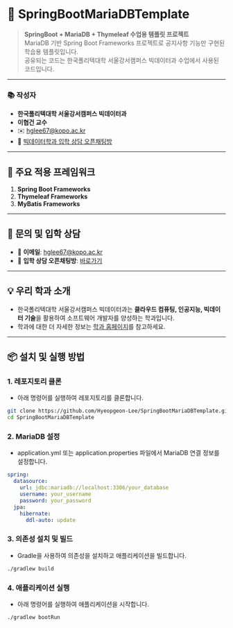# 🌱 SpringBootMariaDBTemplate

> **SpringBoot + MariaDB + Thymeleaf 수업용 템플릿 프로젝트**  
> MariaDB 기반 Spring Boot Frameworks 프로젝트로 공지사항 기능만 구현된 학습용 템플릿입니다.  
> 공유되는 코드는 한국폴리텍대학 서울강서캠퍼스 빅데이터과 수업에서 사용된 코드입니다.

---

### 📚 **작성자**
- **한국폴리텍대학 서울강서캠퍼스 빅데이터과**  
- **이협건 교수**  
- ✉️ [hglee67@kopo.ac.kr](mailto:hglee67@kopo.ac.kr)  
- 🔗 [빅데이터학과 입학 상담 오픈채팅방](https://open.kakao.com/o/gEd0JIad)

---

## 🚀 주요 적용 프레임워크

1. **Spring Boot Frameworks**
2. **Thymeleaf Frameworks**
3. **MyBatis Frameworks**

---

## 📩 문의 및 입학 상담

- 📧 **이메일**: [hglee67@kopo.ac.kr](mailto:hglee67@kopo.ac.kr)  
- 💬 **입학 상담 오픈채팅방**: [바로가기](https://open.kakao.com/o/gEd0JIad)

---

## 💡 **우리 학과 소개**
- 한국폴리텍대학 서울강서캠퍼스 빅데이터과는 **클라우드 컴퓨팅, 인공지능, 빅데이터 기술**을 활용하여 소프트웨어 개발자를 양성하는 학과입니다.  
- 학과에 대한 더 자세한 정보는 [학과 홈페이지](https://www.kopo.ac.kr/kangseo/content.do?menu=1547)를 참고하세요.

---

## 📦 **설치 및 실행 방법**

### 1. 레포지토리 클론
- 아래 명령어를 실행하여 레포지토리를 클론합니다.

```bash
git clone https://github.com/Hyeopgeon-Lee/SpringBootMariaDBTemplate.git
cd SpringBootMariaDBTemplate
```

### 2. MariaDB 설정
- application.yml 또는 application.properties 파일에서 MariaDB 연결 정보를 설정합니다.

```yaml
spring:
  datasource:
    url: jdbc:mariadb://localhost:3306/your_database
    username: your_username
    password: your_password
  jpa:
    hibernate:
      ddl-auto: update
```

### 3. 의존성 설치 및 빌드
- Gradle을 사용하여 의존성을 설치하고 애플리케이션을 빌드합니다.
```bash
./gradlew build
```

### 4. 애플리케이션 실행
- 아래 명령어를 실행하여 애플리케이션을 시작합니다.

```bash
./gradlew bootRun
```


